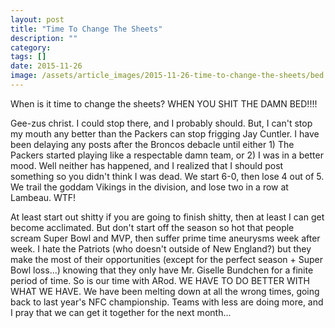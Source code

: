 ```yaml
---
layout: post
title: "Time To Change The Sheets"
description: ""
category:
tags: []
date: 2015-11-26
image: /assets/article_images/2015-11-26-time-to-change-the-sheets/bed.jpg
---
```


When is it time to change the sheets? WHEN YOU SHIT THE DAMN BED!!!!

Gee-zus christ. I could stop there, and I probably should. But, I can't stop my mouth any better than the Packers can stop frigging Jay Cuntler. I have been delaying any posts after the Broncos debacle until either 1) The Packers started playing like a respectable damn team, or 2) I was in a better mood. Well neither has happened, and I realized that I should post something so you didn't think I was dead. We start 6-0, then lose 4 out of 5. We trail the goddam Vikings in the division, and lose two in a row at Lambeau. WTF!

At least start out shitty if you are going to finish shitty, then at least I can get become acclimated. But don't start off the season so hot that people scream Super Bowl and MVP, then suffer prime time aneurysms week after week. I hate the Patriots (who doesn't outside of New England?) but they make the most of their opportunities (except for the perfect season + Super Bowl loss...) knowing that they only have Mr. Giselle Bundchen for a finite period of time. So is our time with ARod. WE HAVE TO DO BETTER WITH WHAT WE HAVE. We have been melting down at all the wrong times, going back to last year's NFC championship. Teams with less are doing more, and I pray that we can get it together for the next month...
